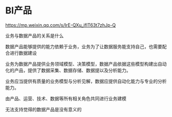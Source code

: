 # BI产品

https://mp.weixin.qq.com/s/IrE-QXu_ifIT63t7zhJp-Q

业务与数据产品的关系是什么

数据产品能够提供的能力依赖于业务，业务为了让数据服务能支持自己，也需要配合进行数据建设

业务为数据产品提供业务领域模型、决策模型，数据产品依据这些模型构建出自动化的产品，提供了数据采集、数据存储、数据提以及分析能力。

业务应当提供有质量的业务模型与分析见解，数据应提供自动化能力与专业的分析能力。

由产品、运营、技术、数据等所有相关角色共同进行业务建模



无法支持觉得的数据产品是没有意义的

